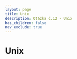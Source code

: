 ```yaml
---
layout: page
title: Unix
description: Otázka č.12 - Unix
has_children: false
nav_exclude: true
---
```

# Unix